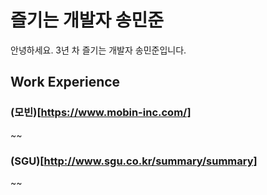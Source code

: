 # 즐기는 개발자 송민준
안녕하세요. 3년 차 즐기는 개발자 송민준입니다.

## Work Experience

### (모빈)[https://www.mobin-inc.com/]
~~

### (SGU)[http://www.sgu.co.kr/summary/summary]
~~
